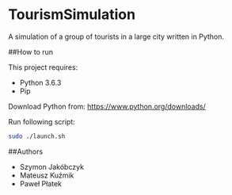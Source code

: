 # TourismSimulation

A simulation of a group of tourists in a large city written in Python.

##How to run

This project requires:
- Python 3.6.3
- Pip

Download Python from:
https://www.python.org/downloads/

Run following script:
```bash
sudo ./launch.sh
```

##Authors
- Szymon Jakóbczyk
- Mateusz Kuźmik
- Paweł Płatek
